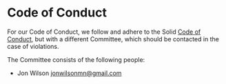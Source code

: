 # Code of Conduct

For our Code of Conduct, we follow and adhere to the Solid [Code of Conduct](https://github.com/solid/process/blob/main/code-of-conduct.md),
but with a different Committee, which should be contacted in the case of violations.

The Committee consists of the following people:

* Jon Wilson <jonwilsonmn@gmail.com>
